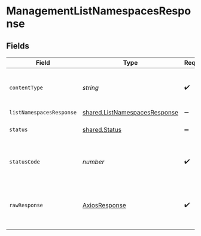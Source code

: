 # ManagementListNamespacesResponse


## Fields

| Field                                                                                 | Type                                                                                  | Required                                                                              | Description                                                                           |
| ------------------------------------------------------------------------------------- | ------------------------------------------------------------------------------------- | ------------------------------------------------------------------------------------- | ------------------------------------------------------------------------------------- |
| `contentType`                                                                         | *string*                                                                              | :heavy_check_mark:                                                                    | HTTP response content type for this operation                                         |
| `listNamespacesResponse`                                                              | [shared.ListNamespacesResponse](../../../sdk/models/shared/listnamespacesresponse.md) | :heavy_minus_sign:                                                                    | OK                                                                                    |
| `status`                                                                              | [shared.Status](../../../sdk/models/shared/status.md)                                 | :heavy_minus_sign:                                                                    | Default error response                                                                |
| `statusCode`                                                                          | *number*                                                                              | :heavy_check_mark:                                                                    | HTTP response status code for this operation                                          |
| `rawResponse`                                                                         | [AxiosResponse](https://axios-http.com/docs/res_schema)                               | :heavy_check_mark:                                                                    | Raw HTTP response; suitable for custom response parsing                               |